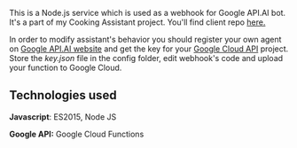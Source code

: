 This is a Node.js service which is used as a webhook for Google API.AI bot.
It's a part of my Cooking Assistant project. You'll find client repo [here.](https://github.com/ainalain/react-cooking-assistant)

In order to modify assistant's behavior you should register your own agent on [Google API.AI website](https://api.ai/) and get the key for your [Google Cloud API](https://cloud.google.com/functions/docs/quickstart) project.
Store the *key.json* file in the config folder, edit webhook's code and upload your function to Google Cloud.

## Technologies used

**Javascript**: ES2015, Node JS

**Google API:** Google Cloud Functions
